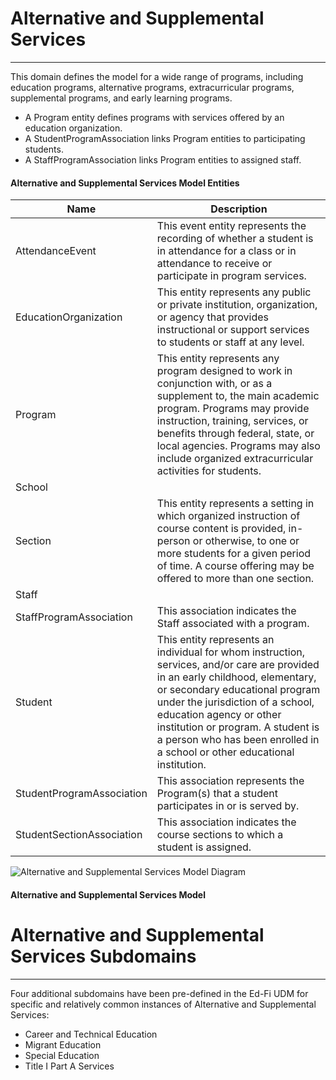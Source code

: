 # Alternative and Supplemental Services
---
This domain defines the model for a wide range of programs, including education programs, alternative programs, extracurricular programs, supplemental programs, and early learning programs.
* A Program entity defines programs with services offered by an education organization.
* A StudentProgramAssociation links Program entities to participating students.
* A StaffProgramAssociation links Program entities to assigned staff.



#### Alternative and Supplemental Services Model Entities

| Name        | Description  |
|-----------------|------------------|
| AttendanceEvent | This event entity represents the recording of whether a student is in attendance for a class or in attendance to receive or participate in program services. |
| EducationOrganization | This entity represents any public or private institution, organization, or agency that provides instructional or support services to students or staff at any level. |
| Program | This entity represents any program designed to work in conjunction with, or as a supplement to, the main academic program. Programs may provide instruction, training, services, or benefits through federal, state, or local agencies. Programs may also include organized extracurricular activities for students. |
| School |  |
| Section | This entity represents a setting in which organized instruction of course content is provided, in-person or otherwise, to one or more students for a given period of time. A course offering may be offered to more than one section. |
| Staff |  |
| StaffProgramAssociation | This association indicates the Staff associated with a program. |
| Student | This entity represents an individual for whom instruction, services, and/or care are provided in an early childhood, elementary, or secondary educational program under the jurisdiction of a school, education agency or other institution or program. A student is a person who has been enrolled in a school or other educational institution. |
| StudentProgramAssociation | This association represents the Program(s) that a student participates in or is served by. |
| StudentSectionAssociation | This association indicates the course sections to which a student is assigned. |


![Alternative and Supplemental Services Model Diagram](/path/to/domain-model.png)
#### Alternative and Supplemental Services Model  

# Alternative and Supplemental Services Subdomains
---
Four additional subdomains have been pre-defined in the Ed-Fi UDM for specific and relatively common instances of Alternative and Supplemental Services:
* Career and Technical Education
* Migrant Education
* Special Education
* Title I Part A Services